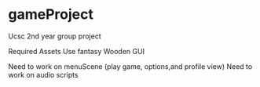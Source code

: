 # gameProject
Ucsc 2nd year group project

Required Assets
  Use fantasy Wooden GUI

Need to work on menuScene (play game, options,and profile view)
Need to work on audio scripts
